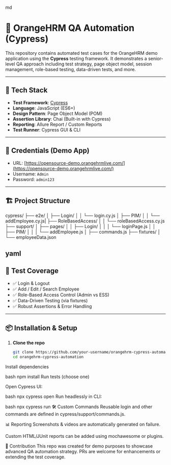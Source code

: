 md
# 🧪 OrangeHRM QA Automation (Cypress)

This repository contains automated test cases for the OrangeHRM demo application using the **Cypress** testing framework. It demonstrates a senior-level QA approach including test strategy, page object model, session management, role-based testing, data-driven tests, and more.

---

## 🚀 Tech Stack

- **Test Framework**: [Cypress](https://www.cypress.io/)
- **Language**: JavaScript (ES6+)
- **Design Pattern**: Page Object Model (POM)
- **Assertion Library**: Chai (Built-in with Cypress)
- **Reporting**: Allure Report / Custom Reports
- **Test Runner**: Cypress GUI & CLI

---

## 🔑 Credentials (Demo App)

- URL: [https://opensource-demo.orangehrmlive.com/](https://opensource-demo.orangehrmlive.com/)
- Username: `Admin`
- Password: `admin123`

---

## 🏗️ Project Structure

cypress/ ├── e2e/ │ ├── Login/ │ │ └── login.cy.js │ ├── PIM/ │ │ └── addEmployee.cy.js| ├── RoleBasedAccess/ │ │ └── roleBasedAccess.cy.js ├── support/ │ ├── pages/ │ │ ├── Login/ │ │ │ └── loginPage.js │ │ ├── PIM/ │ │ │ └── addEmployee.js │ ├── commands.js ├── fixtures/ │ └── employeeData.json

yaml
---

## 🧪 Test Coverage

- ✅ Login & Logout
- ✅ Add / Edit / Search Employee
- ✅ Role-Based Access Control (Admin vs ESS)
- ✅ Data-Driven Testing (via fixtures)
- ✅ Robust Assertions & Error Handling

---

## 📦 Installation & Setup

1. **Clone the repo**  
   ```bash
   git clone https://github.com/your-username/orangehrm-cypress-automation.git
   cd orangehrm-cypress-automation
Install dependencies

bash
npm install
Run tests (choose one)

Open Cypress UI:

bash
npx cypress open
Run headlessly in CLI:

bash
npx cypress run
🛠️ Custom Commands
Reusable login and other commands are defined in cypress/support/commands.js.

📊 Reporting
Screenshots & videos are automatically generated on failure.

Custom HTML/JUnit reports can be added using mochawesome or plugins.

🤝 Contribution
This repo was created for demo purposes to showcase advanced QA automation strategy. PRs are welcome for enhancements or extending the test coverage.

